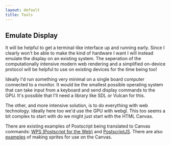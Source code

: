 ```yaml
---
layout: default
title: Tools
---
```


## Emulate Display

It will be helpful to get a terminal-like interface up and running early.
Since I clearly won't be able to make the kind of hardware I want I will
instead emulate the display on an existing system. The seperation of
the computationally intensive modern web rendering and a simplified on-device
protocol will be helpful to use on existing devices for the time being too!

Ideally I'd run something very minimal on a single board computer connected to a
monitor. It would be the smallest possible operating system that can take input
from a keyboard and send display commands to the GPU. It's possible that I'll
need a library like SDL or Vulcan for this.

The other, and more intensive solution, is to do everything with web technology.
Ideally here too we'd use the GPU with webgl. This too seems a bit complex to start
with do we might just start with the HTML Canvas.

There are existing examples of Postscript being translated to Canvas commands:
[WPS (Postscript for the Web)](http://logand.com/sw/wps/index.html) and [PostscriptJS](https://github.com/zaphod42/PostscriptJS). There are also 
[examples](http://www.williammalone.com/articles/create-html5-canvas-javascript-sprite-animation/) of making
sprites for use on the Canvas.

